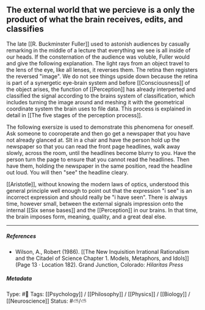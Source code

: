 
## The external world that we percieve is a only the product of what the brain receives, edits, and classifies  #

The late  [[R. Buckminster Fuller]] used to astonish audiences by casually remarking in the middle of a lecture that everything we see is all inside of our heads. If the consternation of the audience was voluble, Fuller would and give the following explanation. The light rays from an object travel to the lens of the eye, like all lenses, it reverses them. The retina then registers the reversed "image". We do not see things upside down because the retina is part of a synergetic eye-brain system and before [[Consciousness]] of the object arises, the function of [[Perception]] has already interperted and classified the signal according to the brains system of classification, which includes turning the image around and meshing it with the geometrical coordinate system the brain uses to file data. This process is explained in detail in [[The five stages of the perception process]].

The following exersize is used to demonstrate this phenomena for oneself. Ask someone to cooroperate and then go get a newspaper that you have not already glanced at. SIt in a chair and have the person hold up the newspaper so that you can read the front page headlines, walk away slowly, across the room, until the headlines become blurry to you. Have the person turn the page to ensure that you cannot read the headlines. Then have them, holding the newspaper in the same position, read the headline out loud. You will then "see" the headline cleary.

[[Aristotle]], without knowing the modern laws of optics, understood this general principle well enough to point out that the expression "i see" is an incorrect expression and should really be "i have seen". There is always time, however small, between the external signals impression onto the internal [[Six sense bases]] and the [[Perception]] in our brains. In that time, the brain imposes form, meaning, quality, and a great deal else. 

___

##### References

- Wilson, A., Robert (1986). [[The New Inquisition Irrational Rationalism and the Citadel of Science Chapter 1. Models, Metaphors, and Idols]] (Page 13 · Location 182). Grand Junction, Colorado: _Hilaritas Press_

##### Metadata

Type: #🔴 
Tags: [[Psychology]] / [[Philosophy]] / [[Physics]] / [[Biology]] / [[Neuroscience]]
Status: #⛅️/⛅️ 
